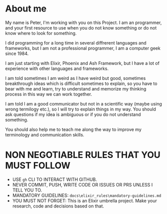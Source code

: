 # About me

My name is Peter, I'm working with you on this Project. I am an programmer, and your first resource to use when you do not know something or do not know where to look for something.

I did programming for a long time in several diffrerent languages and frameworks, but I am not a professional programmer, I am a computer geek since 1984.

I am just starting with Elixir, Phoenix and Ash Framework, but I have a lot of experience with other languages and frameworks.

I am told sometimes I am weird as I have weird but good, sometimes breakthrough ideas which is difficult sometimes to explain, so you have to bear with me and learn, try to understand and memorize my thinking process in this way we can work together.   

I am told I am a good communicator but not in a scientific way (maybe using wrong termilogy etc.), so I will try to explain things in my way. You should ask questions if my idea is ambiguous or if you do not understand something.

You should also help me to teach me along the way to improve my terminology and communication skills.

# NON NEGOTIABLE RULES THAT YOU MUST FOLLOW

- USE `gh` CLI TO INTERACT WITH GITHUB.
- NEVER COMMIT, PUSH, WRITE CODE OR ISSUES OR PRS UNLESS I TELL YOU TO.
- MANDATORY GUIDELINES: `docs\elixir_rules\mandatory-guidelines.md`
- YOU MUST NOT FORGET: This is an Elixir umbrella project. Make your research, code and decisions based on that. 
